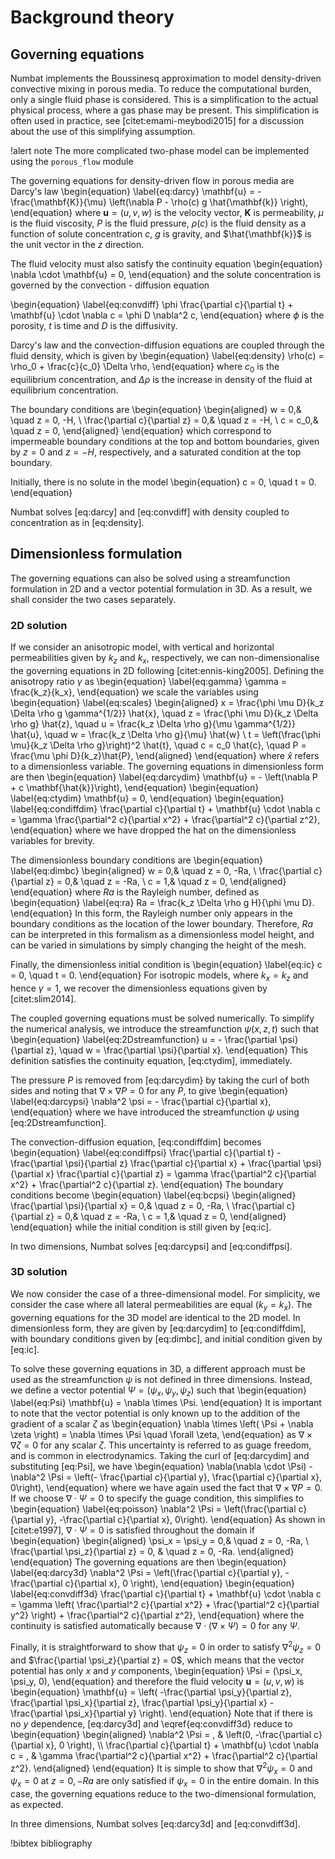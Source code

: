 # Background theory

## Governing equations

Numbat implements the Boussinesq approximation to model density-driven
convective mixing in porous media. To reduce the computational burden, only a single fluid phase is considered. This is a simplification to the actual physical process, where a gas phase may be present. This simplification is often used in practice, see [citet:emami-meybodi2015] for a discussion about the use of this simplifying assumption.

!alert note
The more complicated two-phase model can be implemented using the `porous_flow` module

The governing equations for density-driven flow in porous media are
Darcy's law
\begin{equation}
\label{eq:darcy}
\mathbf{u} = - \frac{\mathbf{K}}{\mu} \left(\nabla P - \rho(c) g \hat{\mathbf{k}} \right),
\end{equation}
where $\mathbf{u} = (u, v, w)$ is the velocity vector, $\mathbf{K}$ is
permeability, $\mu$ is the fluid viscosity, $P$ is the fluid pressure,
$\rho(c)$ is the fluid density as a function of solute concentration
$c$, $g$ is gravity, and $\hat{\mathbf{k}}$ is the unit vector in the
$z$ direction.

The fluid velocity must also satisfy the continuity equation
\begin{equation}
\nabla \cdot \mathbf{u} = 0,
\end{equation}
and the solute concentration is governed by the convection - diffusion
equation

\begin{equation}
\label{eq:convdiff}
\phi \frac{\partial c}{\partial t} + \mathbf{u} \cdot \nabla c = \phi D \nabla^2 c,
\end{equation}
where $\phi$ is the porosity, $t$ is time and $D$ is the diffusivity.

Darcy's law and the convection-diffusion equations are coupled through
the fluid density, which is given by
\begin{equation}
\label{eq:density}
\rho(c) = \rho_0 + \frac{c}{c_0} \Delta \rho,
\end{equation}
where $c_0$ is the equilibrium concentration, and $\Delta \rho$ is the
increase in density of the fluid at equilibrium concentration.

The boundary conditions are
\begin{equation}
\begin{aligned}
w = 0,&  \quad z = 0, -H, \\
\frac{\partial c}{\partial z} = 0,& \quad z = -H, \\
c = c_0,& \quad z = 0,
\end{aligned}
\end{equation}
which correspond to impermeable boundary conditions at the top and
bottom boundaries, given by $z = 0$ and $z=-H$, respectively, and a
saturated condition at the top boundary.

Initially, there is no solute in the model
\begin{equation}
c = 0, \quad t = 0.
\end{equation}

Numbat solves [eq:darcy] and [eq:convdiff] with density coupled to concentration as in  [eq:density].

## Dimensionless formulation

The governing equations can also be solved using a streamfunction formulation in
2D and a vector potential formulation in 3D. As a result, we shall
consider the two cases separately.

### 2D solution

If we consider an anisotropic model, with vertical and horizontal
permeabilities given by $k_z$ and $k_x$, respectively, we can
non-dimensionalise the governing equations in 2D following [citet:ennis-king2005]. Defining the anisotropy
ratio $\gamma$ as
\begin{equation}
\label{eq:gamma}
\gamma = \frac{k_z}{k_x},
\end{equation}
we scale the variables using
\begin{equation}
\label{eq:scales}
\begin{aligned}
x = \frac{\phi \mu D}{k_z \Delta \rho g \gamma^{1/2}} \hat{x}, \quad z =  \frac{\phi \mu D}{k_z \Delta \rho g} \hat{z}, \quad u = \frac{k_z \Delta \rho g}{\mu \gamma^{1/2}} \hat{u}, \quad w = \frac{k_z \Delta \rho g}{\mu} \hat{w} \\
t = \left(\frac{\phi \mu}{k_z \Delta \rho g}\right)^2 \hat{t}, \quad c = c_0 \hat{c}, \quad P = \frac{\mu \phi D}{k_z}\hat{P},
\end{aligned}
\end{equation}
where $\hat{x}$ refers to a dimensionless variable. The governing
equations in dimensionless form are then
\begin{equation}
\label{eq:darcydim}
\mathbf{u} = - \left(\nabla P + c \mathbf{\hat{k}}\right),
\end{equation}
\begin{equation}
\label{eq:ctydim}
\mathbf{u} = 0,
\end{equation}
\begin{equation}
\label{eq:condiffdim}
\frac{\partial c}{\partial t} + \mathbf{u} \cdot \nabla c = \gamma \frac{\partial^2 c}{\partial x^2} + \frac{\partial^2 c}{\partial z^2},
\end{equation}
where we have dropped the hat on the dimensionless variables for
brevity.

The dimensionless boundary conditions are
\begin{equation}
\label{eq:dimbc}
\begin{aligned}
w = 0,&  \quad z = 0, -Ra, \\
\frac{\partial c}{\partial z} = 0,& \quad z = -Ra, \\
c = 1,& \quad z = 0,
\end{aligned}
\end{equation}
where $Ra$ is the Rayleigh number, defined as
\begin{equation}
\label{eq:ra}
Ra = \frac{k_z \Delta \rho g H}{\phi \mu D}.
\end{equation}
In this form, the Rayleigh number only appears in the boundary
conditions as the location of the lower boundary. Therefore, $Ra$ can be
interpreted in this formalism as a dimensionless model height, and can
be varied in simulations by simply changing the height of the mesh.

Finally, the dimensionless initial condition is
\begin{equation}
\label{eq:ic}
c = 0, \quad t = 0.
\end{equation}
For isotropic models, where $k_x = k_z$ and hence $\gamma = 1$, we
recover the dimensionless equations given by [citet:slim2014].

The coupled governing equations must be solved numerically. To simplify
the numerical analysis, we introduce the streamfunction $\psi(x,z,t)$
such that
\begin{equation}
\label{eq:2Dstreamfunction}
u = - \frac{\partial \psi}{\partial z}, \quad w = \frac{\partial \psi}{\partial x}.
\end{equation}
This definition satisfies the continuity equation, [eq:ctydim], immediately.

The pressure $P$ is removed from [eq:darcydim} by taking the
curl of both sides and noting that $\nabla \times \nabla P = 0$ for any
$P$, to give
\begin{equation}
\label{eq:darcypsi}
\nabla^2 \psi = - \frac{\partial c}{\partial x},
\end{equation}
where we have introduced the streamfunction $\psi$ using [eq:2Dstreamfunction].

The convection-diffusion equation, [eq:condiffdim] becomes
\begin{equation}
\label{eq:condiffpsi}
\frac{\partial c}{\partial t} - \frac{\partial \psi}{\partial z} \frac{\partial c}{\partial x} + \frac{\partial \psi}{\partial x} \frac{\partial c}{\partial z} = \gamma \frac{\partial^2 c}{\partial x^2} + \frac{\partial^2 c}{\partial z}.
\end{equation}
The boundary conditions become
\begin{equation}
\label{eq:bcpsi}
\begin{aligned}
\frac{\partial \psi}{\partial x} = 0,&  \quad z = 0, -Ra, \\
\frac{\partial c}{\partial z} = 0,& \quad z = -Ra, \\
c = 1,& \quad z = 0,
\end{aligned}
\end{equation}
while the initial condition is still given by [eq:ic].

In two dimensions, Numbat solves [eq:darcypsi] and [eq:condiffpsi].

### 3D solution

We now consider the case of a three-dimensional model. For simplicity,
we consider the case where all lateral permeabilities are equal
($k_y = k_x$). The governing equations for the 3D model are identical to
the 2D model. In dimensionless form, they are given by [eq:darcydim] to
[eq:condiffdim], with boundary conditions
given by [eq:dimbc], and initial condition given by [eq:ic].

To solve these governing equations in 3D, a different approach must be
used as the streamfunction $\psi$ is not defined in three dimensions.
Instead, we define a vector potential $\Psi = (\psi_x, \psi_y, \psi_z)$
such that
\begin{equation}
\label{eq:Psi}
\mathbf{u} = \nabla \times \Psi.
\end{equation}
It is important to note that the vector potential is only known up to
the addition of the gradient of a scalar $\zeta$ as
\begin{equation}
\nabla \times \left( \Psi + \nabla \zeta \right) = \nabla \times \Psi \quad \forall \zeta,
\end{equation}
as $\nabla \times \nabla \zeta = 0$ for any scalar $\zeta$. This
uncertainty is referred to as guage freedom, and is common in
electrodynamics. Taking the curl of [eq:darcydim] and
substituting [eq:Psi], we have
\begin{equation}
\nabla(\nabla \cdot \Psi) - \nabla^2 \Psi = \left(- \frac{\partial c}{\partial y}, \frac{\partial c}{\partial x}, 0\right),
\end{equation}
where we have again used the fact that $\nabla \times \nabla P = 0$. If
we choose $\nabla \cdot \Psi = 0$ to specify the guage condition, this
simplifies to
\begin{equation}
\label{eq:poisson}
\nabla^2 \Psi = \left(\frac{\partial c}{\partial y},  -\frac{\partial c}{\partial x}, 0\right).
\end{equation}
As shown in [citet:e1997],
$\nabla \cdot \Psi = 0$ is satisfied throughout the domain if
\begin{equation}
\begin{aligned}
\psi_x = \psi_y = 0,& \quad z = 0, -Ra,  \\
\frac{\partial \psi_z}{\partial z} = 0, & \quad  z = 0, -Ra.
\end{aligned}
\end{equation}
The governing equations are then
\begin{equation}
\label{eq:darcy3d}
\nabla^2 \Psi = \left(\frac{\partial c}{\partial y}, -\frac{\partial c}{\partial x}, 0 \right),
\end{equation}
\begin{equation}
\label{eq:convdiff3d}
\frac{\partial c}{\partial t} + \mathbf{u} \cdot \nabla c = \gamma \left( \frac{\partial^2 c}{\partial x^2} + \frac{\partial^2 c}{\partial y^2} \right) + \frac{\partial^2 c}{\partial z^2},
\end{equation}
where the continuity is satisfied automatically because
$\nabla \cdot \left( \nabla \times \Psi \right) = 0$ for any $\Psi$.

Finally, it is straightforward to show that $\psi_z = 0$ in order to
satisfy $\nabla^2 \psi_z = 0$ and
$\frac{\partial \psi_z}{\partial z} = 0$, which means that the vector
potential has only $x$ and $y$ components,
\begin{equation}
\Psi = (\psi_x, \psi_y, 0),
\end{equation}
and therefore the fluid velocity $\mathbf{u} = (u, v, w)$ is
\begin{equation}
\mathbf{u} = \left( -\frac{\partial \psi_y}{\partial z}, \frac{\partial \psi_x}{\partial z}, \frac{\partial \psi_y}{\partial x} - \frac{\partial \psi_x}{\partial y} \right).
\end{equation}
Note that if there is no $y$ dependence, [eq:darcy3d] and
\eqref{eq:convdiff3d} reduce to
\begin{equation}
\begin{aligned}
\nabla^2 \Psi = \, & \left(0, -\frac{\partial c}{\partial x}, 0 \right), \\\\
\frac{\partial c}{\partial t} + \mathbf{u} \cdot \nabla c = \, & \gamma \frac{\partial^2 c}{\partial x^2}  + \frac{\partial^2 c}{\partial z^2}.
\end{aligned}
\end{equation}
It is simple to show that $\nabla^2 \psi_x = 0$ and $\psi_x = 0$ at
$z = 0, -Ra$ are only satisfied if $\psi_x = 0$ in the entire domain. In
this case, the governing equations reduce to the two-dimensional
formulation, as expected.

In three dimensions, Numbat solves [eq:darcy3d] and [eq:convdiff3d].

!bibtex bibliography
